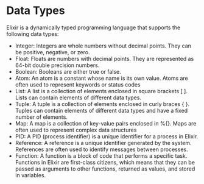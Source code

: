 # Data Types

Elixir is a dynamically typed programming language that supports the following data types:

- Integer: Integers are whole numbers without decimal points. They can be positive, negative, or zero.
- Float: Floats are numbers with decimal points. They are represented as 64-bit double precision numbers.
- Boolean: Booleans are either true or false.
- Atom: An atom is a constant whose name is its own value. Atoms are often used to represent keywords or status codes
- List: A list is a collection of elements enclosed in square brackets [ ]. Lists can contain elements of different data types.
- Tuple: A tuple is a collection of elements enclosed in curly braces { }. Tuples can contain elements of different data types and have a fixed number of elements.
- Map: A map is a collection of key-value pairs enclosed in %{}. Maps are often used to represent complex data structures
- PID: A PID (process identifier) is a unique identifier for a process in Elixir.
- Reference: A reference is a unique identifier generated by the system. References are often used to identify messages between processes.
- Function: A function is a block of code that performs a specific task. Functions in Elixir are first-class citizens, which means that they can be passed as arguments to other functions, returned as values, and stored in variables.